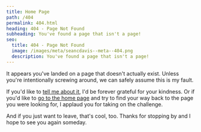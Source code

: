 ```yaml
---
title: Home Page
path: /404
permalink: 404.html
heading: 404 - Page Not Found
subheading: You've found a page that isn't a page!
seo:
  title: 404 - Page Not Found
  image: /images/meta/seancdavis--meta--404.png
  description: You've found a page that isn't a page!
---
```


It appears you've landed on a page that doesn't actually exist. Unless you're intentionally screwing around, we can safely assume this is my fault.

If you'd like to [tell me about it](https://github.com/seancdavis/seancdavis-com/issues/new), I'd be forever grateful for your kindness. Or if you'd like to [go to the home page](/) and try to find your way back to the page you were looking for, I applaud you for taking on the challenge.

And if you just want to leave, that's cool, too. Thanks for stopping by and I hope to see you again someday.
